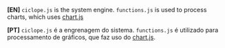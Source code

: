 **[EN]** `ciclope.js` is the system engine. `functions.js` is used to process charts, which uses [chart.js](http://chartjs.org)

**[PT]** `ciclope.js` é a engrenagem do sistema. `functions.js` é utilizado para processamento de gráficos, que faz uso do [chart.js](http://chartjs.org).
